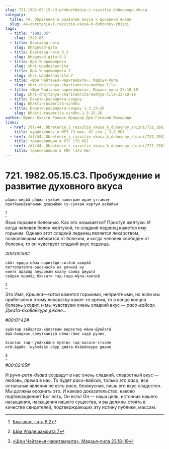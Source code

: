 ```yaml
---
slug: 721-1982-05-15-c3-probuzhdenie-i-razvitie-duhovnogo-vkusa
category:
  title: 44. Обретение и развитие вкуса к духовной жизни
  slug: 44-obretenie-i-razvitie-vkusa-k-duhovnoy-zhizni
tags:
  - title: "1982.05"
    slug: 1982-05
  - title: Бхагавад-гита
    slug: bhagavad-gita
  - title: Бхагавад-гита 9.2
    slug: bhagavad-gita-9-2
  - title: Шри Упадешамрита
    slug: shri-upadeshamrita
  - title: Шри Упадешамрита 7
    slug: shri-upadeshamrita-7
  - title: «Шри Чайтанья-чаритамрита», Мадхья-лила
    slug: shri-chajtanya-charitamrita-madhya-lila
  - title: «Шри Чайтанья-чаритамрита», Мадхья-лила 23.18–19
    slug: shri-chajtanya-charitamrita-madhya-lila-23-18-19
  - title: Бхакти-расамрита-синдху
    slug: bhakti-rasamrita-sindhu
  - title: Бхакти-расамрита-синдху 1.3.25–26
    slug: bhakti-rasamrita-sindhu-1-3-25-26
author: Шрила Бхакти Ракшак Шридхар Дев-Госвами Махарадж
links:
  - href: /dl/44._Obretenie_i_razvitie_vkusa_k_duhovnoy_zhizni/721_1982.05.15.C3_SridharMj_Probuzhdenie_i_razvitie_duhovnogo_vkusa.mp3
    title: аудиозапись в MP3 (3 мин. 01 сек., 3,6 МБ)
  - href: /dl/44._Obretenie_i_razvitie_vkusa_k_duhovnoy_zhizni/721_1982.05.15.C3_SridharMj_Probuzhdenie_i_razvitie_duhovnogo_vkusa.rtf
    title: транскрипцию в RTF (79 КБ)
  - href: /dl/44._Obretenie_i_razvitie_vkusa_k_duhovnoy_zhizni/721_1982.05.15.C3_SridharMj_Probuzhdenie_i_razvitie_duhovnogo_vkusa.pdf
    title: транскрипцию в PDF (143 КБ)
---
```


# 721. 1982.05.15.C3. Пробуждение и развитие духовного вкуса

    ра̄джа-видйа̄ ра̄джа-гухйам̇ павитрам идам уттамам
    пратйакш̣а̄вагамам̇ дхармйам̇ су-сукхам̇ картум авйайам
[^_ftn1]

Язык поражен болезнью. Как это называется? Приступ желтухи. И когда человек болен желтухой, то сладкий леденец кажется ему горьким. Однако этот сладкий леденец является лекарством, позволяющим избавится от болезни, и когда человек свободен от болезни, то он чувствует сладкий вкус леденца.

*#00:00:56#*

    сйа̄т кр̣ш̣н̣а-на̄ма-чарита̄ди-сита̄пй авидйа̄
    питтопатапта-расанасйа на рочика̄ ну
    кинтв а̄дара̄д анудинам̇ кхалу саива джуш̣та̄
    сва̄дви крама̄д бхавати тад-гада-мӯла-хантрӣ
[^_ftn2]

Это Имя, *Кришна*—*катха* кажется горькими, неприятными, но если мы прибегаем к этому лекарству какое-то время, то в конце концов болезнь уходит, и мы чувствуем очень сладкий вкус — *расо-вайсах. Джа̄та-бха̄ва̄н̇куре джане…*

*#00:01:42#*

    кш̣а̄нтир авйартха-ка̄латвам̇ вирактир ма̄на-ш́ӯнйата̄
    а̄ш́а̄-бандхах̣ самуткан̣т̣ха̄ на̄ма-га̄не сада̄ ручих̣

    а̄сактис тад-гун̣а̄кхйа̄не прӣтис тад-васати-стхале
    итй-а̄дайо ‘нубха̄ва̄х̣ сйур джа̄та-бха̄ва̄н̇куре джане
[^_ftn3]

*#00:02:05#*

И *ручи-рати-бхава* создадут в нас очень сладкий, сладостный вкус — любовь, *према* в нас. То будет *расо-вайсах*, только это *раса*, все остальные явления не есть *раса*, безвкусная, лишь его вкус сладостен. Мы должны осознать это. И каково доказательство, каково подтверждение? Бог есть, Он есть! Он — наша цель, источник нашего насыщения, насыщения нашего существа, и вы должны стоять в качестве свидетелей, подтверждающих эту истину публике, массам.



[^_ftn1]: [Бхагавад-гита 9.2](../notes/bhagavad-gita/bhagavad-gita-9-2.md)

[^_ftn2]: [Шри Упадешамрита 7](../notes/shri-upadeshamrita/shri-upadeshamrita-7.md)

[^_ftn3]: [«Шри Чайтанья-чаритамрита», Мадхья-лила 23.18–19](../notes/shri-chajtanya-charitamrita-madhya-lila/shri-chajtanya-charitamrita-madhya-lila-23-18-19.md)
